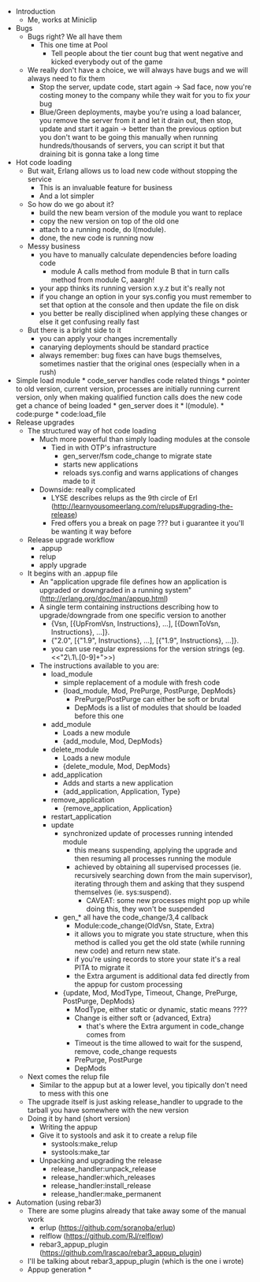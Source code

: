 - Introduction
    * Me, works at Miniclip
- Bugs
    * Bugs right? We all have them
        * This one time at Pool
            * Tell people about the tier count bug that went negative
              and kicked everybody out of the game
    * We really don't have a choice, we will always have bugs and we will always need to fix them
        * Stop the server, update code, start again -> Sad face, now you're costing money to the company while
          they wait for you to fix *your* bug 
        * Blue/Green deployments, maybe you're using a load balancer, you remove the server from it and let it drain out, then stop, update and
          start it again -> better than the previous option but you don't want to be going this manually when running hundreds/thousands
          of servers, you can script it but that draining bit is gonna take a long time
- Hot code loading
    * But wait, Erlang allows us to load new code without stopping the service
        * This is an invaluable feature for business
        * And a lot simpler
    * So how do we go about it?
        * build the new beam version of the module you want to replace
        * copy the new version on top of the old one
        * attach to a running node, do l(module).
        * done, the new code is running now
    * Messy business
        * you have to manually calculate dependencies before loading code
            * module A calls method from module B that in turn calls method from module C, aaargh!  
        * your app thinks its running version x.y.z but it's really not
        * if you change an option in your sys.config you must remember to set that option at the console
          and then update the file on disk
        * you better be really disciplined when applying these changes or else it get confusing really fast
    * But there is a bright side to it
        * you can apply your changes incrementally
        * canarying deployments should be standard practice
        * always remember: bug fixes can have bugs themselves, sometimes nastier that the original ones
          (especially when in a rush)
- Simple load module
        * code_server handles code related things
        * pointer to old version, current version, processes are initially running current version, only when
          making qualified function calls does the new code get a chance of being loaded
        * gen_server does it
        * l(module).
            * code:purge
            * code:load_file
- Release upgrades
    * The structured way of hot code loading
        * Much more powerful than simply loading modules at the console
            * Tied in with OTP's infrastructure
                * gen_server/fsm code_change to migrate state
                * starts new applications
                * reloads sys.config and warns applications of changes made to it
        * Downside: really complicated
            * LYSE describes relups as the 9th circle of Erl (http://learnyousomeerlang.com/relups#upgrading-the-release)
            * Fred offers you a break on page ??? but i guarantee it you'll be wanting it way before
    * Release upgrade workflow
        * .appup
        * relup
        * apply upgrade
    * It begins with an .appup file
        * An "application upgrade file defines how an application is upgraded or downgraded in a running system" (http://erlang.org/doc/man/appup.html)
        * A single term containing instructions describing how to upgrade/downgrade from one specific version to another
            * {Vsn,
                [{UpFromVsn, Instructions}, ...],
                [{DownToVsn, Instructions}, ...]}.
            * {"2.0",
                [{"1.9", Instructions}, ...],
                [{"1.9", Instructions}, ...]}.
            * you can use regular expressions for the version strings (eg. <<"2\\.1\\.[0-9]+">>)
        * The instructions available to you are:
            * load_module
                * simple replacement of a module with fresh code
                * {load_module, Mod, PrePurge, PostPurge, DepMods}
                    * PrePurge/PostPurge can either be soft or brutal
                    * DepMods is a list of modules that should be loaded before this one
            * add_module
                * Loads a new module
                * {add_module, Mod, DepMods}
            * delete_module
                * Loads a new module
                * {delete_module, Mod, DepMods}
            * add_application
                * Adds and starts a new application
                * {add_application, Application, Type}
            * remove_application
                * {remove_application, Application}
            * restart_application
            * update
                * synchronized update of processes running intended module
                    * this means suspending, applying the upgrade and then resuming all processes running the module
                    * achieved by obtaining all supervised processes (ie. recursively searching down from the main supervisor),
                      iterating through them and asking that they suspend themselves (ie. sys:suspend).
                        * CAVEAT: some new processes might pop up while doing this, they won't be suspended
                * gen_* all have the code_change/3,4 callback
                    * Module:code_change(OldVsn, State, Extra)
                    * it allows you to migrate you state structure, when this method is called you get the old state (while running new code)
                      and return new state.
                    * if you're using records to store your state it's a real PITA to migrate it
                    * the Extra argument is additional data fed directly from the appup for custom processing
                * {update, Mod, ModType, Timeout, Change, PrePurge, PostPurge, DepMods}
                    * ModType, either static or dynamic, static means ????
                    * Change is either soft or {advanced, Extra}
                        * that's where the Extra argument in code_change comes from
                    * Timeout is the time allowed to wait for the suspend, remove, code_change requests
                    * PrePurge, PostPurge
                    * DepMods
    * Next comes the relup file
        * Similar to the appup but at a lower level, you tipically don't need to mess with this one
    * The upgrade itself is just asking release_handler to upgrade to the tarball you have somewhere with the new version
    * Doing it by hand (short version)
        * Writing the appup
        * Give it to systools and ask it to create a relup file
            * systools:make_relup
            * systools:make_tar
        * Unpacking and upgrading the release
            * release_handler:unpack_release
            * release_handler:which_releases
            * release_handler:install_release
            * release_handler:make_permanent
- Automation (using rebar3)
    * There are some plugins already that take away some of the manual work
        * erlup (https://github.com/soranoba/erlup)
        * relflow (https://github.com/RJ/relflow)
        * rebar3_appup_plugin (https://github.com/lrascao/rebar3_appup_plugin)
    * I'll be talking about rebar3_appup_plugin (which is the one i wrote)
    * Appup generation
        * 


